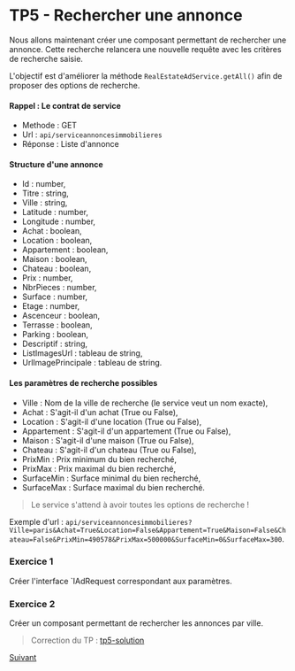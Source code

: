 
# TP5 - Rechercher une annonce

Nous allons maintenant créer une composant permettant de rechercher une annonce.
Cette recherche relancera une nouvelle requête avec les critères de recherche saisie.

L'objectif est d'améliorer la méthode `RealEstateAdService.getAll()` afin de proposer
des options de recherche.

#### Rappel : Le contrat de service

* Methode : GET
* Url : `api/serviceannoncesimmobilieres`
* Réponse : Liste d'annonce

#### Structure d'une annonce

* Id : number,
* Titre : string,
* Ville : string,
* Latitude : number,
* Longitude : number,
* Achat : boolean,
* Location : boolean,
* Appartement : boolean,
* Maison : boolean,
* Chateau : boolean,
* Prix : number,
* NbrPieces : number,
* Surface : number,
* Etage : number,
* Ascenceur : boolean,
* Terrasse : boolean,
* Parking : boolean,
* Descriptif : string,
* ListImagesUrl : tableau de string,
* UrlImagePrincipale : tableau de string.


#### Les paramètres de recherche possibles

* Ville : Nom de la ville de recherche (le service veut un nom exacte),
* Achat : S'agit-il d'un achat (True ou False),
* Location : S'agit-il d'une location (True ou False),
* Appartement : S'agit-il d'un appartement (True ou False),
* Maison : S'agit-il d'une maison (True ou False),
* Chateau : S'agit-il d'un chateau (True ou False),
* PrixMin : Prix minimum du bien recherché,
* PrixMax : Prix maximal du bien recherché,
* SurfaceMin : Surface minimal du bien recherché,
* SurfaceMax : Surface maximal du bien recherché.

> Le service s'attend à avoir toutes les options de recherche !

Exemple d'url : `api/serviceannoncesimmobilieres?Ville=paris&Achat=True&Location=False&Appartement=True&Maison=False&Chateau=False&PrixMin=490578&PrixMax=500000&SurfaceMin=0&SurfaceMax=300`.

### Exercice 1

Créer l'interface `IAdRequest correspondant aux paramètres.

### Exercice 2

Créer un composant permettant de rechercher les annonces par ville.

> Correction du TP  : [tp5-solution](https://github.com/Romakita/tp-typescript/tree/tp5-solution)

[Suivant](https://github.com/Romakita/tp-typescript/blob/master/tp6-consultation.md)
